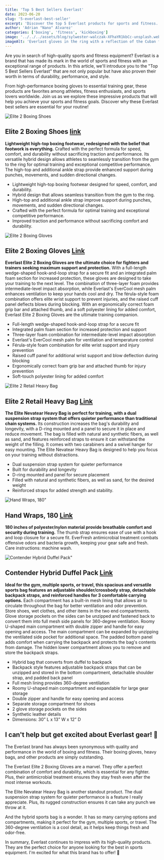 ```yaml
---
title: 'Top 5 Best Sellers Everlast'
date: 2023-06-20
slug: '5-everlast-best-seller'
excerpt: 'Discover the top 5 Everlast products for sports and fitness. Equip yourself with the best in boxing gloves, accessories, and more'
author: 'Adrian "Nano" Alvarez'
categories: ['boxing', 'fitness', 'kickboxing']
image: '../../../assets/blog/sylwester-walczak-XFhaYR1kbCc-unsplash.webp'
imageAlt: 'Everlast gloves in the ring with a reflection of the Cuban flag'
---
```


Are you in search of high-quality sports and fitness equipment? Everlast is a brand that has made its mark in the world of sports and fitness with an exceptional range of products. In this article, we'll introduce you to the "Top 5 Best Sellers Everlast" that are not only popular but have also proven their worth in terms of durability, performance, and style.

From high-performance boxing gloves to essential training gear, these products are favorites among athletes, fitness enthusiasts, and sports lovers worldwide. Join us as we explore these impressive products that will help you achieve your sports and fitness goals. Discover why these Everlast best sellers are essential for your routine!

![Elite 2 Boxing Shoes](https://www.everlast.com/media/catalog/product/cache/d3a47dbc718700cd4253aa3639f28a90/e/l/eliteshoes_blackgold_1_9.jpg)

## Elite 2 Boxing Shoes [link](https://www.everlast.com/elite-2-boxing-shoes)

**Lightweight high-top boxing footwear, redesigned with the belief that footwork is everything.** Crafted with the perfect formula for speed, comfort, and durability without sacrificing traction and performance. Its versatile hybrid design allows athletes to seamlessly transition from the gym to the ring for optimal training and exceptional competitive performance. The high-top and additional ankle strap provide enhanced support during punches, movements, and sudden directional changes.

- Lightweight high-top boxing footwear designed for speed, comfort, and durability.
- Hybrid design that allows seamless transition from the gym to the ring.
- High-top and additional ankle strap improve support during punches, movements, and sudden directional changes.
- Crafted with the perfect formula for optimal training and exceptional competitive performance.
- Improved traction and performance without sacrificing comfort and durability.

![Elite 2 Boxing Gloves](https://www.everlast.com/media/catalog/product/cache/d3a47dbc718700cd4253aa3639f28a90/e/l/elite_black_pdp.jpg)

## Elite 2 Boxing Gloves [Link](https://www.everlast.com/elite-2-boxing-gloves)

**Everlast Elite 2 Boxing Gloves are the ultimate choice for fighters and trainers seeking maximum support and protection.** With a full-length wedge-shaped hook-and-loop strap for a secure fit and an integrated palm foam section for increased protection, these gloves are designed to take your training to the next level. The combination of three-layer foam provides intermediate-level impact absorption, while Everlast's EverCool mesh palm enhances ventilation to keep your hands cool and dry. The férula-style foam combination offers elite wrist support to prevent injuries, and the raised cuff panel deflects blows during blocking. With an ergonomically correct foam grip bar and attached thumb, and a soft polyester lining for added comfort, Everlast Elite 2 Boxing Gloves are the ultimate training companion.

- Full-length wedge-shaped hook-and-loop strap for a secure fit
- Integrated palm foam section for increased protection and support
- Three-layer foam combination for intermediate-level impact absorption
- Everlast's EverCool mesh palm for ventilation and temperature control
- Férula-style foam combination for elite wrist support and injury prevention
- Raised cuff panel for additional wrist support and blow deflection during blocking
- Ergonomically correct foam grip bar and attached thumb for injury prevention
- Soft-touch polyester lining for added comfort

![Elite 2 Retail Heavy Bag](https://www.everlast.com/media/catalog/product/cache/d3a47dbc718700cd4253aa3639f28a90/e/l/elite2_heavybag_black_gold_1.jpg)

## Elite 2 Retail Heavy Bag [Link](https://www.everlast.com/elite-2-retail-heavy-bag)

**The Elite Nevatear Heavy Bag is perfect for training, with a dual suspension strap system that offers quieter performance than traditional chain systems.** Its construction increases the bag's durability and longevity, with a D-ring mounted and a panel to secure it in place and reduce movement. The bag is filled with natural and synthetic fibers, as well as sand, and features reinforced straps to ensure it can withstand the weight of the filling. It comes with two carabiners and a swivel hanger for easy mounting. The Elite Nevatear Heavy Bag is designed to help you focus on your training without distractions.

- Dual suspension strap system for quieter performance
- Built for durability and longevity
- D-ring mounted and panel for secure placement
- Filled with natural and synthetic fibers, as well as sand, for the desired weight
- Reinforced straps for added strength and stability.

![Hand Wraps, 180"](https://www.everlast.com/media/catalog/product/cache/d3a47dbc718700cd4253aa3639f28a90/4/4/4456gu_1.jpg)

## Hand Wraps, 180 [Link](https://www.everlast.com/180inch-hand-wraps?size=221)

**180 inches of polyester/nylon material provide breathable comfort and security during training.** The thumb strap ensures ease of use with a hook and loop closure for a secure fit. EverFresh antimicrobial treatment combats offensive odors and bacteria growth, keeping your gear safe and fresh. Care instructions: machine wash.

![Contender Hybrid Duffel Pack"](https://www.everlast.com/media/catalog/product/cache/d3a47dbc718700cd4253aa3639f28a90/_/s/_s8a3548.jpg)

## Contender Hybrid Duffel Pack [Link](https://www.amazon.com.au/Everlast-Contender-Hybrid-Duffel-Black/dp/B09WJ5DFLH)

**Ideal for the gym, multiple sports, or travel, this spacious and versatile sports bag features an adjustable shoulder/crossbody strap, detachable backpack straps, and reinforced handles for 3 comfortable carrying options.** Each compartment has a built-in mesh lining that allows air to circulate throughout the bag for better ventilation and odor prevention. Store shoes, wet clothes, and other items in the two end compartments. Glove storage pockets on the sides can be unzipped and fastened back to convert them into full mesh side panels for 360-degree ventilation. Roomy U-shaped main compartment with double zipper and handle for easy opening and access. The main compartment can be expanded by unzipping the ventilated side pocket for additional space. The padded bottom panel adds comfort when carrying the backpack and protects the bag's contents from damage. The hidden lower compartment allows you to remove and store the backpack straps.

- Hybrid bag that converts from duffel to backpack
- Backpack style features adjustable backpack straps that can be unzipped and stored in the bottom compartment, detachable shoulder strap, and padded back panel
- Full mesh lining provides 360-degree ventilation
- Roomy U-shaped main compartment and expandable for large gear storage
- Double zipper and handle for easy opening and access
- Separate storage compartment for shoes
- 2 glove storage pockets on the sides
- Synthetic leather details
- Dimensions: 30” L x 13” W x 12” D

## I can't help but get excited about Everlast gear! 🥊

The Everlast brand has always been synonymous with quality and performance in the world of boxing and fitness. Their boxing gloves, heavy bags, and other products are simply outstanding.

The Everlast Elite 2 Boxing Gloves are a marvel. They offer a perfect combination of comfort and durability, which is essential for any fighter. Plus, their antimicrobial treatment ensures they stay fresh even after the most intense workouts.

The Elite Nevatear Heavy Bag is another standout product. The dual suspension strap system for quieter performance is a feature I really appreciate. Plus, its rugged construction ensures it can take any punch we throw at it.

And the hybrid sports bag is a wonder. It has so many carrying options and compartments, making it perfect for the gym, multiple sports, or travel. The 360-degree ventilation is a cool detail, as it helps keep things fresh and odor-free.

In summary, Everlast continues to impress with its high-quality products. They are the perfect choice for anyone looking for the best in sports equipment. I'm excited for what this brand has to offer! 💪
